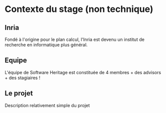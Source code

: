 # Contexte du stage (non technique)

## Inria

Fondé à l'origine pour le plan calcul, l'Inria est devenu un institut de recherche en informatique plus général.

## Equipe

L'équipe de Software Heritage est constituée de 4 membres + des advisors + des stagiaires !

## Le projet

Description relativement simple du projet
